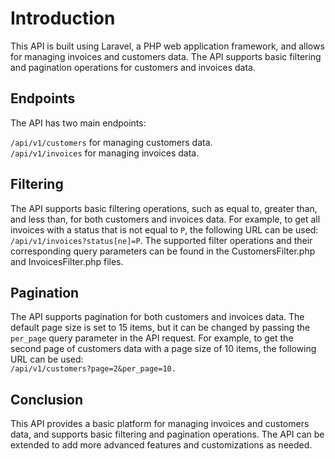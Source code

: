 # Introduction

This API is built using Laravel, a PHP web application framework, and allows for managing invoices and customers data. The API supports basic filtering and pagination operations for customers and invoices data.
## Endpoints

The API has two main endpoints:

`/api/v1/customers` for managing customers data. <br>
`/api/v1/invoices` for managing invoices data.

## Filtering

The API supports basic filtering operations, such as equal to, greater than, and less than, for both customers and invoices data. For example, to get all invoices with a status that is not equal to  `P`, the following URL can be used: `/api/v1/invoices?status[ne]=P`. The supported filter operations and their corresponding query parameters can be found in the CustomersFilter.php and InvoicesFilter.php files.
## Pagination

The API supports pagination for both customers and invoices data. The default page size is set to 15 items, but it can be changed by passing the `per_page` query parameter in the API request. 
For example, to get the second page of customers data with a page size of 10 items, the following URL can be used:  
`/api/v1/customers?page=2&per_page=10.`
## Conclusion

This API provides a basic platform for managing invoices and customers data, and supports basic filtering and pagination operations. The API can be extended to add more advanced features and customizations as needed.